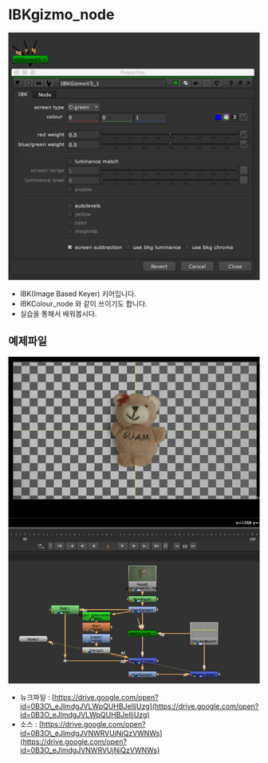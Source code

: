 # IBKgizmo\_node

![](../../.gitbook/assets/ibkgizmo_node.png)

* IBK\(Image Based Keyer\) 키어입니다.
* IBKColour\_node 와 같이 쓰이기도 합니다.
* 실습을 통해서 배워봅시다.

## 예제파일

![](../../.gitbook/assets/ibk_keyer_example.png)

* 뉴크파일 : [https://drive.google.com/open?id=0B3O\_eJlmdgJVLWpQUHBJelljUzg](https://drive.google.com/open?id=0B3O_eJlmdgJVLWpQUHBJelljUzg)
* 소스 : [https://drive.google.com/open?id=0B3O\_eJlmdgJVNWRVUjNiQzVWNWs](https://drive.google.com/open?id=0B3O_eJlmdgJVNWRVUjNiQzVWNWs)

